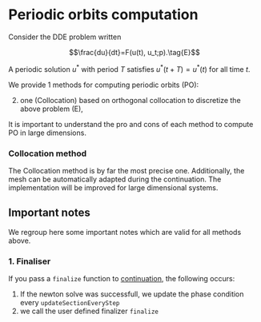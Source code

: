 # Periodic orbits computation

Consider the DDE problem written

$$\frac{du}{dt}=F(u(t), u_t;p).\tag{E}$$

A periodic solution $u^*$ with period $T$ satisfies $u^*(t+T)=u^*(t)$ for all time $t$.

We provide 1 methods for computing periodic orbits (PO):

2. one (Collocation) based on orthogonal collocation to discretize the above problem (E),


It is important to understand the pro and cons of each method to compute PO in large dimensions.


### Collocation method

The Collocation method is by far the most precise one. Additionally, the mesh can be automatically adapted during the continuation. The implementation will be improved for large dimensional systems.

## Important notes

We regroup here some important notes which are valid for all methods above. 


### 1. Finaliser
If you pass a `finalize` function to [continuation](https://bifurcationkit.github.io/BifurcationKitDocs.jl/stable/library/#BifurcationKit.continuation), the following occurs:

1. If the newton solve was successfull, we update the phase condition every `updateSectionEveryStep`
2. we call the user defined finalizer `finalize`
